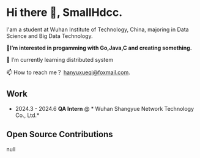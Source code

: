 <!---
SmallHdcc/SmallHdcc is a ✨ special ✨ repository because its `README.md` (this file) appears on your GitHub profile.
You can click the Preview link to take a look at your changes.
--->
# Hi there 👋, **SmallHdcc.**

I'am a student at Wuhan Institute of Technology, China, majoring in Data Science and Big Data Technology.

👀**I’m interested in progamming with Go,Java,C and creating something.** 

🌱 I’m currently learning distributed system

📫 How to reach me？ hanyuxueqi@foxmail.com.

## Work
- 2024.3 - 2024.6 **QA Intern** @ * Wuhan Shangyue Network Technology Co., Ltd.*

## Open Source Contributions

null
